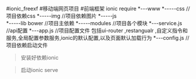 #ionic_freexf
#移动端网页项目
#前端框架 ionic require
*---www
*-----css //项目依赖css
*-----img //项目依赖图片
*-----js  
*-----lib bower //项目主依赖
*-----modules //项目各个模块
*---service.js //api配置
*---app.js //项目配置文件 包括ui-router ,restangualr ,自定义指令和服务,全局配置参数服务,ionic的默认配置,以及页面默认加载行为
*---config.js //项目依赖启动文件

>安装好依赖ionic

>启动ionic serve